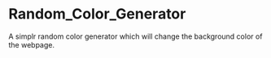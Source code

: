 # Random_Color_Generator

A simplr random color generator which will change the background color of the webpage.
